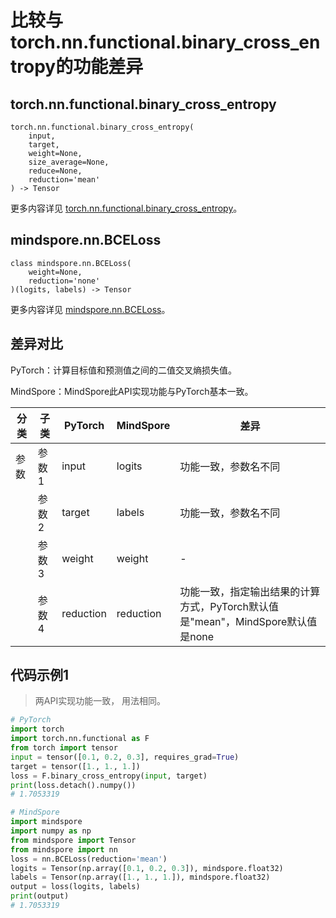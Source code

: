 # 比较与torch.nn.functional.binary_cross_entropy的功能差异

## torch.nn.functional.binary_cross_entropy

```text
torch.nn.functional.binary_cross_entropy(
    input,
    target,
    weight=None,
    size_average=None,
    reduce=None,
    reduction='mean'
) -> Tensor
```

更多内容详见 [torch.nn.functional.binary_cross_entropy](https://pytorch.org/docs/1.8.1/nn.functional.html)。

## mindspore.nn.BCELoss

```text
class mindspore.nn.BCELoss(
    weight=None,
    reduction='none'
)(logits, labels) -> Tensor
```

更多内容详见 [mindspore.nn.BCELoss](https://mindspore.cn/docs/zh-CN/master/api_python/nn/mindspore.nn.BCELoss.html)。

## 差异对比

PyTorch：计算目标值和预测值之间的二值交叉熵损失值。

MindSpore：MindSpore此API实现功能与PyTorch基本一致。

| 分类 | 子类  | PyTorch   | MindSpore | 差异                                                         |
| ---- | ----- | --------- | --------- | ------------------------------------------------------------ |
| 参数 | 参数1 | input     | logits    | 功能一致，参数名不同                                         |
|      | 参数2 | target    | labels    | 功能一致，参数名不同                                         |
|      | 参数3 | weight    | weight    | -                                                            |
|      | 参数4 | reduction | reduction | 功能一致，指定输出结果的计算方式，PyTorch默认值是"mean"，MindSpore默认值是none |

## 代码示例1

> 两API实现功能一致， 用法相同。

```python
# PyTorch
import torch
import torch.nn.functional as F
from torch import tensor
input = tensor([0.1, 0.2, 0.3], requires_grad=True)
target = tensor([1., 1., 1.])
loss = F.binary_cross_entropy(input, target)
print(loss.detach().numpy())
# 1.7053319

# MindSpore
import mindspore
import numpy as np
from mindspore import Tensor
from mindspore import nn
loss = nn.BCELoss(reduction='mean')
logits = Tensor(np.array([0.1, 0.2, 0.3]), mindspore.float32)
labels = Tensor(np.array([1., 1., 1.]), mindspore.float32)
output = loss(logits, labels)
print(output)
# 1.7053319
```